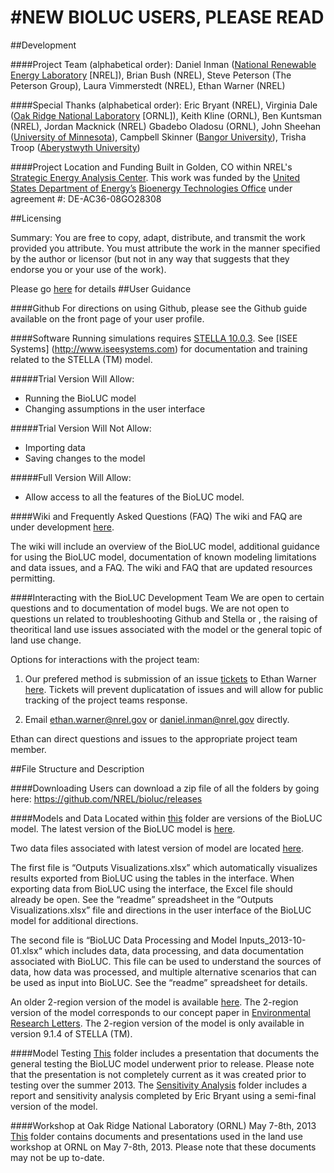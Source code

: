 #NEW BIOLUC USERS, PLEASE READ
==============================
##Development

####Project Team (alphabetical order): 
Daniel Inman ([National Renewable Energy Laboratory](http://www.nrel.gov/) [NREL]), Brian Bush (NREL), Steve Peterson (The Peterson Group), Laura Vimmerstedt (NREL), Ethan Warner (NREL)

####Special Thanks (alphabetical order):
Eric Bryant (NREL), Virginia Dale ([Oak Ridge National Laboratory](http://www.ornl.gov/) [ORNL]), Keith Kline (ORNL), Ben Kuntsman (NREL), Jordan Macknick (NREL)
Gbadebo Oladosu (ORNL), John Sheehan ([University of Minnesota](http://www1.umn.edu/twincities/index.html)), Campbell Skinner ([Bangor University](http://www.bangor.ac.uk/)), Trisha Troop ([Aberystwyth University](http://www.aber.ac.uk/en/)) 

####Project Location and Funding
Built in Golden, CO within NREL's [Strategic Energy Analysis Center](http://www.nrel.gov/analysis/about_office.html).
This work was funded by the [United States Department of Energy’s](http://energy.gov/) [Bioenergy Technologies Office](http://www1.eere.energy.gov/bioenergy/) under agreement #: DE-AC36-08GO28308

##Licensing

Summary: You are free to copy, adapt, distribute, and transmit the work provided you attribute. You must attribute the work in the manner specified by the author or licensor (but not in any way that suggests that they endorse you or your use of the work).

Please go [here](http://creativecommons.org/licenses/by-sa/3.0/) for details
##User Guidance

####Github
For directions on using Github, please see the Github guide available on the front page of your user profile.

####Software
Running simulations requires [STELLA 10.0.3](http://www.iseesystems.com/softwares/Education/StellaSoftware.aspx).
See [ISEE Systems] (http://www.iseesystems.com) for documentation and training related to the STELLA (TM) model.

#####Trial Version Will Allow:
-	Running the BioLUC model
-	Changing assumptions in the user interface

#####Trial Version Will Not Allow:
-	Importing data
-	Saving  changes to the model 

#####Full Version Will Allow:
-	Allow access to all the features of the BioLUC model.

####Wiki and Frequently Asked Questions (FAQ)
The wiki and FAQ are under development [here](https://github.com/NREL/bioluc/wiki).

The wiki will include an overview of the BioLUC model, additional guidance for using the BioLUC model, documentation of known modeling limitations and data issues, and a FAQ.
The wiki and FAQ that are updated resources permitting. 

####Interacting with the BioLUC Development Team
We are open to certain questions and to documentation of model bugs. We are not open to questions un related to troubleshooting Github and Stella or , the raising of theoritical land use issues associated with the model or the general topic of land use change.

Options for interactions with the project team:

1.	Our prefered method is submission of an issue [tickets](https://github.com/NREL/bioluc/issues?direction=desc&sort=updated&state=open) to Ethan Warner [here]( https://github.com/NREL/bioluc/issues?direction=desc&sort=updated&state=open). Tickets will prevent duplicatation of issues and will allow for public tracking of the project teams response.

2.	Email ethan.warner@nrel.gov or daniel.inman@nrel.gov directly.

Ethan can direct questions and issues to the appropriate project team member.

##File Structure and Description

####Downloading
Users can download a zip file of all the folders by going here: https://github.com/NREL/bioluc/releases

####Models and Data
Located within [this](https://github.com/NREL/bioluc/tree/master/Model%20and%20Data) folder are versions of the BioLUC model. The latest version of the BioLUC model is [here]( https://github.com/NREL/bioluc/tree/master/Model%20and%20Data/19-Region%20Model).

Two data files associated with latest version of model are located [here]( https://github.com/NREL/bioluc/tree/master/Model%20and%20Data/19-Region%20Model/data). 

The first file is “Outputs Visualizations.xlsx” which automatically visualizes results exported from BioLUC using the tables in the interface. When exporting data from BioLUC using the interface, the Excel file should already be open. See the “readme” spreadsheet in the “Outputs Visualizations.xlsx” file and directions in the user interface of the BioLUC model for additional directions.

The second file is “BioLUC Data Processing and Model Inputs_2013-10-01.xlsx“ which includes data, data processing, and data documentation associated with BioLUC. This file can be used to understand the sources of data, how data was processed, and multiple alternative scenarios that can be used as input into BioLUC. See the “readme” spreadsheet for details.

An older 2-region version of the model is available [here]( https://github.com/NREL/bioluc/tree/master/Model%20and%20Data/Old%202-Region%20Model). The 2-region version of the model corresponds to our concept paper in [Environmental Research Letters](http://iopscience.iop.org/1748-9326/8/1/015003). The 2-region version of the model is only available in version 9.1.4 of STELLA (TM).

####Model Testing
[This](https://github.com/NREL/bioluc/tree/master/Model%20Testing) folder includes a presentation that documents the general testing the BioLUC model underwent prior to release. Please note that the presentation is not completely current as it was created prior to testing over the summer 2013.
The [Sensitivity Analysis](https://github.com/NREL/bioluc/tree/master/Model%20Testing/Senstivity%20Analysis) folder includes a report and sensitivity analysis completed by Eric Bryant using a semi-final version of the model.

####Workshop at Oak Ridge National Laboratory (ORNL) May 7-8th, 2013
[This](https://github.com/NREL/bioluc/tree/master/Workshop%20at%20ORNL%20May%207-8th) folder contains documents and presentations used in the land use workshop at ORNL on May 7-8th, 2013.
Please note that these documents may not be up to-date.
